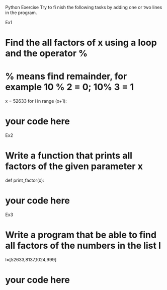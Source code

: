 Python Exercise
Try to fi nish the following tasks by adding one or two lines in the program.

Ex1
# Find the all factors of x using a loop and the operator %
# % means find remainder, for example 10 % 2 = 0; 10% 3 = 1
x = 52633
for i in range (x+1):
# your code here

Ex2
# Write a function that prints all factors of the given parameter x
def print_factor(x):
# your code here

Ex3
# Write a program that be able to find all factors of the numbers in the list l
l=[52633,8137,1024,999]
# your code here
